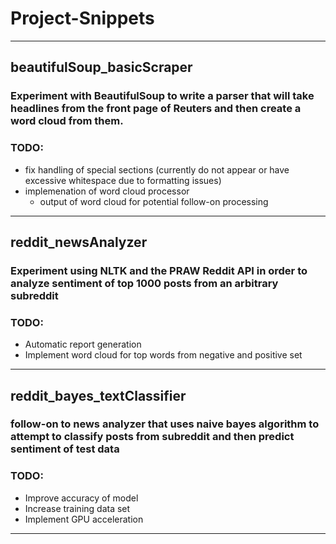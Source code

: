 # Project-Snippets
------
## beautifulSoup_basicScraper
### Experiment with BeautifulSoup to write a parser that will take headlines from the front page of Reuters and then create a word cloud from them.

### TODO:
- fix handling of special sections (currently do not appear or have excessive whitespace due to formatting issues)
- implemenation of word cloud processor
	- output of word cloud for potential follow-on processing
------
## reddit_newsAnalyzer
### Experiment using NLTK and the PRAW Reddit API in order to analyze sentiment of top 1000 posts from an arbitrary subreddit

### TODO:
- Automatic report generation
- Implement word cloud for top words from negative and positive set
------
## reddit_bayes_textClassifier
### follow-on to news analyzer that uses naive bayes algorithm to attempt to classify posts from subreddit and then predict sentiment of test data

### TODO:
- Improve accuracy of model
- Increase training data set
- Implement GPU acceleration
------
